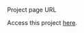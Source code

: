 Project page URL

Access this project [here](https://alok-38.github.io/developer-roadmap/single-page-CV).
